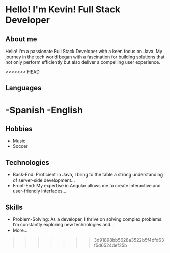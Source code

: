 # Hello! I'm Kevin! Full Stack Developer

## About me
Hello! I'm a passionate Full Stack Developer with a keen focus on Java. My journey in the tech world began with a fascination for building solutions that not only perform efficiently but also deliver a compelling user experience.

<<<<<<< HEAD
## Languages
-Spanish
-English
=======
## Hobbies
- Music
- Soccer
## Technologies
- Back-End: Proficient in Java, I bring to the table a strong understanding of server-side development...
- Front-End: My expertise in Angular allows me to create interactive and user-friendly interfaces...

## Skills
- Problem-Solving: As a developer, I thrive on solving complex problems. I’m constantly exploring new technologies and...
- More...

>>>>>>> 3d91898bb5628a3522b5f4dfd63f5d6524def25b
